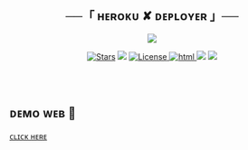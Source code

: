 <h2 align="center">
    ──「 ʜᴇʀᴏᴋᴜ ✘ ᴅᴇᴘʟᴏʏᴇʀ 」──
</h2><p align="center">

  
<p align="center">
  <img src="https://xmalitha.github.io/Heroku-Deployer/xxx.jpg"
" >
</p>

 <p align="center">
<a href="https://github.com/xMalitha/Heroku-Deployer/stargazers"><img src="https://img.shields.io/github/stars/xMalitha/Heroku-Deployer?color=black&logo=github&logoColor=black&style=for-the-badge" alt="Stars" /></a>
<a href="https://github.com/xMalitha/Heroku-Deployer/network/members"> <img src="https://img.shields.io/github/forks/xMalitha/Heroku-Deployer?color=black&logo=github&logoColor=black&style=for-the-badge" /></a>
<a href="https://github.com/xMalitha/Heroku-Deployer/blob/master/LICENSE"> <img src="https://img.shields.io/badge/License-MIT-blueviolet?style=for-the-badge" alt="License" /> </a>
<a href="https://html.com/"> <img src="https://img.shields.io/badge/Written%20in-html-skyblue?style=for-the-badge&logo=html" alt="html" /> </a>
<a href="https://github.com/xMalitha/Music-Player"> <img src="https://img.shields.io/github/repo-size/xMalitha/Music-Player?color=skyblue&logo=github&logoColor=blue&style=for-the-badge" /></a>
<a href="https://github.com/xMalitha/Heroku-Deployerr/commits/xMalitha"> <img src="https://img.shields.io/github/last-commit/xMalitha/Heroku-Deployer?color=black&logo=github&logoColor=black&style=for-the-badge" /></a>
</p>

<br><br>

## ᴅᴇᴍᴏ ᴡᴇʙ  💝

[ᴄʟɪᴄᴋ ʜᴇʀᴇ](https://xmalitha.github.io/Heroku-Deployer/) 

